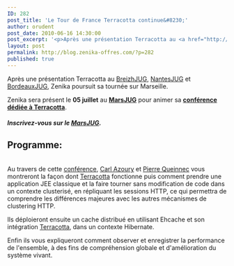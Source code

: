 ```yaml
---
ID: 282
post_title: 'Le Tour de France Terracotta continue&#8230;'
author: orudent
post_date: 2010-06-16 14:30:00
post_excerpt: '<p>Après une présentation Terracotta au <a href="http://www.breizhjug.org/">BreizhJUG</a>, <a href="http://www.nantesjug.org/">NantesJUG</a> et <a href="http://www.bordeauxjug.org/">BordeauxJUG</a>, Zenika poursuit sa tournée sur Marseille.</p> <p>Zenika sera présent le <strong>05 juillet</strong> au <strong><a href="http://www.marsjug.org/">MarsJUG</a></strong> pour animer sa <strong><a href="http://www.jugevents.org/jugevents/event/show.html?id=28220">conférence dédiée à Terracotta</a></strong>.</p> <h5>Inscrivez-vous sur le <a href="http://www.jugevents.org/jugevents/event/show.html?id=28220">MarsJUG</a>.</h5>'
layout: post
permalink: http://blog.zenika-offres.com/?p=282
published: true
---
```

<p>Après une présentation Terracotta au <a href="http://www.breizhjug.org/">BreizhJUG</a>, <a href="http://www.nantesjug.org/">NantesJUG</a> et <a href="http://www.bordeauxjug.org/">BordeauxJUG</a>, Zenika poursuit sa tournée sur Marseille.</p> <p>Zenika sera présent le <strong>05 juillet</strong> au <strong><a href="http://www.marsjug.org/">MarsJUG</a></strong> pour animer sa <strong><a href="http://www.jugevents.org/jugevents/event/show.html?id=28220">conférence dédiée à Terracotta</a></strong>.</p> <h5>Inscrivez-vous sur le <a href="http://www.jugevents.org/jugevents/event/show.html?id=28220">MarsJUG</a>.</h5>
<!--more-->
<h2>Programme:</h2> <p><br />
Au travers de cette <a href="http://www.jugevents.org/jugevents/event/show.html?id=28220">conférence</a>, <a href="http://www.zenika.com/experts/carl_azoury">Carl Azoury</a> et <a href="http://www.zenika.com/experts/pierre_queinnec">Pierre Queinnec</a> vous montreront la façon dont <a href="http://www.zenika.com/expertise-terracotta">Terracotta</a> fonctionne puis comment prendre une application JEE classique et la faire tourner sans modification de code dans un contexte clusterisé, en répliquant les sessions HTTP, ce qui permettra de comprendre les différences majeures avec les autres mécanismes de clustering HTTP.<br /></p> <p>Ils déploieront ensuite un cache distribué en utilisant Ehcache et son intégration <a href="http://www.zenika.com/expertise-terracotta">Terracotta</a>, dans un contexte Hibernate. <br /></p> <p>Enfin ils vous expliqueront comment observer et enregistrer la performance de l'ensemble, à des fins de compréhension globale et d'amélioration du système vivant.<br />
<br /></p>